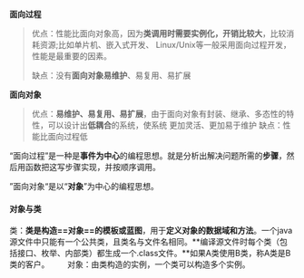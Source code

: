 **面向过程**

> 优点：性能比面向对象高，因为**类调用时需要实例化，开销比较大**，比较消耗资源;比如单片机、嵌入式开发、 Linux/Unix等一般采用面向过程开发，性能是最重要的因素。 
>
> 缺点：没有**面向对象易维护**、易复用、易扩展

**面向对象**

> 优点：**易维护、易复用、易扩展**，由于面向对象有封装、继承、多态性的特性，可以设计出**低耦合**的系统，使系统 更加灵活、更加易于维护 
> 缺点：性能比面向过程低

“面向过程”是一种是**事件为中心**的编程思想。就是分析出解决问题所需的**步骤**，然后用函数把这写步骤实现，并按顺序调用。

 ”面向对象“是以“**对象**”为中心的编程思想。

#### 对象与类

类：**类是构造==对象==的模板或蓝图**，用于**定义对象的数据域和方法**。一个java源文件中只能有一个公共类，且类名与文件名相同。**编译源文件时每个类（包括接口、枚举、内部类）都生成一个.class文件。**如果A类使用B类，称A类是B类的客户。
　　对象：由类构造的实例，一个类可以构造多个实例。